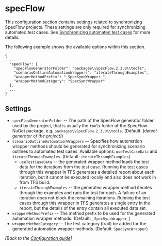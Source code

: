 # specFlow

This configuration section contains settings related to synchronizing SpecFlow projects. These settings are only required for synchronizing automated test cases. See [Synchronizing automated test cases](../important-concepts/synchronizing-automated-test-cases.md) for more details.

The following example shows the available options within this section.

```text
{
  ...
  "specFlow": {
    "specFlowGeneratorFolder": "packages\\SpecFlow.2.3.0\\tools",
    "scenarioOutlineAutomationWrappers": "iterateThroughExamples",
    "wrapperMethodPrefix": "_SpecSyncWrapper_",
    "wrapperMethodCategory": "SpecSyncWrapper"
  },
  ...
}
```

## Settings

* `specFlowGeneratorFolder` -- The path of the SpecFlow generator folder used by the project, that is usually the `tools` folder of the SpecFlow NuGet package, e.g. `packages\\SpecFlow.2.3.0\\tools`. \(Default: _\[detect generator of the project\]_\)
* `scenarioOutlineAutomationWrappers` -- Specifies how automation wrapper methods should be generated for synchronizing scenario outlines to automated test cases. Available options: `useTestCaseData` and `iterateThroughExamples`. \(Default: `iterateThroughExamples`\)
  * `useTestCaseData` -- the generated wrapper method loads the test data for the iterations from the test case. Running the test cases through this wrapper in TFS generates a detailed report about each iteration, but it cannot be executed locally and also does not work in from TFS build. 
  * `iterateThroughExamples` -- the generated wrapper method iterates through the examples and runs the test for each. A failure of an iteration does not block the remaining iterations. Running the test cases through this wrapper in TFS generates a single entry in the report, but the details of the entry contain all executed data set.
* `wrapperMethodPrefix` -- The method prefix to be used for the generated automation wrapper methods. \(Default: `_SpecSyncWrapper_`\)
* `wrapperMethodCategory` -- The test category \(trait\) be added for the generated automation wrapper methods. \(Default: `SpecSyncWrapper`\)

_\[Back to the_ [_Configuration guide_](./)_\]_

